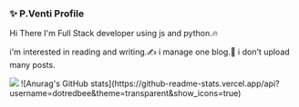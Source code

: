 ### ✨ P.Venti Profile
Hi There  I'm Full Stack developer using js and python.🔥

i'm interested in reading and writing.✍ i manage one blog.🔨
i don't upload many posts.

<img src="https://img.shields.io/github/followers/dotredbee?style=social"/>
![Anurag's GitHub stats](https://github-readme-stats.vercel.app/api?username=dotredbee&theme=transparent&show_icons=true)

